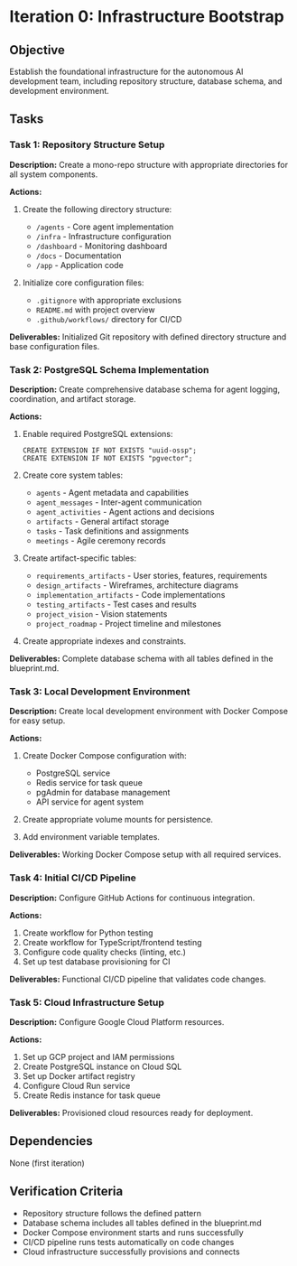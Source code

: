 # Iteration 0: Infrastructure Bootstrap

## Objective

Establish the foundational infrastructure for the autonomous AI development team, including repository structure, database schema, and development environment.

## Tasks

### Task 1: Repository Structure Setup

**Description:** Create a mono-repo structure with appropriate directories for all system components.

**Actions:**

1. Create the following directory structure:

   - `/agents` - Core agent implementation
   - `/infra` - Infrastructure configuration
   - `/dashboard` - Monitoring dashboard
   - `/docs` - Documentation
   - `/app` - Application code

2. Initialize core configuration files:
   - `.gitignore` with appropriate exclusions
   - `README.md` with project overview
   - `.github/workflows/` directory for CI/CD

**Deliverables:** Initialized Git repository with defined directory structure and base configuration files.

### Task 2: PostgreSQL Schema Implementation

**Description:** Create comprehensive database schema for agent logging, coordination, and artifact storage.

**Actions:**

1. Enable required PostgreSQL extensions:

   ```
   CREATE EXTENSION IF NOT EXISTS "uuid-ossp";
   CREATE EXTENSION IF NOT EXISTS "pgvector";
   ```

2. Create core system tables:

   - `agents` - Agent metadata and capabilities
   - `agent_messages` - Inter-agent communication
   - `agent_activities` - Agent actions and decisions
   - `artifacts` - General artifact storage
   - `tasks` - Task definitions and assignments
   - `meetings` - Agile ceremony records

3. Create artifact-specific tables:

   - `requirements_artifacts` - User stories, features, requirements
   - `design_artifacts` - Wireframes, architecture diagrams
   - `implementation_artifacts` - Code implementations
   - `testing_artifacts` - Test cases and results
   - `project_vision` - Vision statements
   - `project_roadmap` - Project timeline and milestones

4. Create appropriate indexes and constraints.

**Deliverables:** Complete database schema with all tables defined in the blueprint.md.

### Task 3: Local Development Environment

**Description:** Create local development environment with Docker Compose for easy setup.

**Actions:**

1. Create Docker Compose configuration with:

   - PostgreSQL service
   - Redis service for task queue
   - pgAdmin for database management
   - API service for agent system

2. Create appropriate volume mounts for persistence.

3. Add environment variable templates.

**Deliverables:** Working Docker Compose setup with all required services.

### Task 4: Initial CI/CD Pipeline

**Description:** Configure GitHub Actions for continuous integration.

**Actions:**

1. Create workflow for Python testing
2. Create workflow for TypeScript/frontend testing
3. Configure code quality checks (linting, etc.)
4. Set up test database provisioning for CI

**Deliverables:** Functional CI/CD pipeline that validates code changes.

### Task 5: Cloud Infrastructure Setup

**Description:** Configure Google Cloud Platform resources.

**Actions:**

1. Set up GCP project and IAM permissions
2. Create PostgreSQL instance on Cloud SQL
3. Set up Docker artifact registry
4. Configure Cloud Run service
5. Create Redis instance for task queue

**Deliverables:** Provisioned cloud resources ready for deployment.

## Dependencies

None (first iteration)

## Verification Criteria

- Repository structure follows the defined pattern
- Database schema includes all tables defined in the blueprint.md
- Docker Compose environment starts and runs successfully
- CI/CD pipeline runs tests automatically on code changes
- Cloud infrastructure successfully provisions and connects
